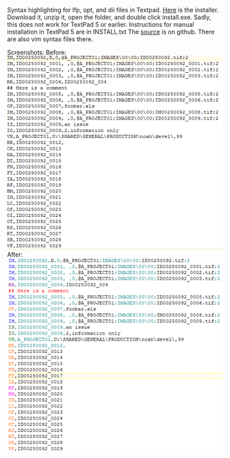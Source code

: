 Syntax highlighting for lfp, opt, and dii files in Textpad.
<a href="./textpad-eed-syntax.zip">Here</a> is the installer.
Download it, unzip it, open the folder, and double click install.exe.
Sadly, this does not work for TextPad 5 or earlier.
Instructions for manual installation in TextPad 5 are in INSTALL.txt
The <a href="https://github.com/nbirnel/eed-syntax.git">source</a> is on github.
There are also vim syntax files there.

Screenshots:
Before:
<img src="./lfp-no-highlighting.png" alt="lfp with no syntax highlighting" title="before" />
After:
<img src="./lfp-highlighted.png" alt="lfp with syntax highlighting" title="after" />
